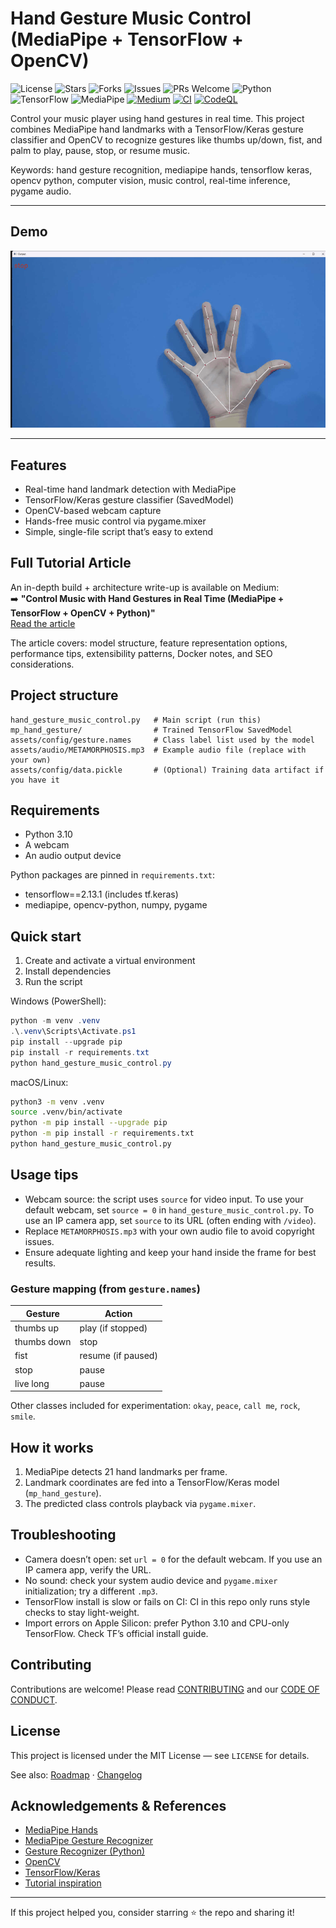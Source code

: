 # Hand Gesture Music Control (MediaPipe + TensorFlow + OpenCV)

![License](https://img.shields.io/github/license/jambhaleAnuj/Music-control-with-hand-gesture-recognition)
![Stars](https://img.shields.io/github/stars/jambhaleAnuj/Music-control-with-hand-gesture-recognition?style=social)
![Forks](https://img.shields.io/github/forks/jambhaleAnuj/Music-control-with-hand-gesture-recognition?style=social)
![Issues](https://img.shields.io/github/issues/jambhaleAnuj/Music-control-with-hand-gesture-recognition)
![PRs Welcome](https://img.shields.io/badge/PRs-welcome-brightgreen.svg)
![Python](https://img.shields.io/badge/Python-3.10-blue)
![TensorFlow](https://img.shields.io/badge/TensorFlow-2.13-orange)
![MediaPipe](https://img.shields.io/badge/MediaPipe-0.10%2B-blueviolet)
[![Medium](https://img.shields.io/badge/Medium-Article-black?logo=medium)](https://medium.com/@jambhaleanuj/control-music-with-hand-gestures-in-real-time-mediapipe-tensorflow-opencv-python-85c3e5a44e47)
[![CI](https://github.com/jambhaleAnuj/Music-control-with-hand-gesture-recognition/actions/workflows/ci.yml/badge.svg)](https://github.com/jambhaleAnuj/Music-control-with-hand-gesture-recognition/actions/workflows/ci.yml)
[![CodeQL](https://github.com/jambhaleAnuj/Music-control-with-hand-gesture-recognition/actions/workflows/codeql.yml/badge.svg)](https://github.com/jambhaleAnuj/Music-control-with-hand-gesture-recognition/actions/workflows/codeql.yml)

Control your music player using hand gestures in real time. This project combines MediaPipe hand landmarks with a TensorFlow/Keras gesture classifier and OpenCV to recognize gestures like thumbs up/down, fist, and palm to play, pause, stop, or resume music.

Keywords: hand gesture recognition, mediapipe hands, tensorflow keras, opencv python, computer vision, music control, real-time inference, pygame audio.

---

## Demo

![Demo](docs/demo.gif)

---

## Features

-   Real-time hand landmark detection with MediaPipe
-   TensorFlow/Keras gesture classifier (SavedModel)
-   OpenCV-based webcam capture
-   Hands-free music control via pygame.mixer
-   Simple, single-file script that’s easy to extend

## Full Tutorial Article

An in-depth build + architecture write-up is available on Medium:  
➡️ **"Control Music with Hand Gestures in Real Time (MediaPipe + TensorFlow + OpenCV + Python)"**  
[Read the article](https://medium.com/@jambhaleanuj/control-music-with-hand-gestures-in-real-time-mediapipe-tensorflow-opencv-python-85c3e5a44e47)

The article covers: model structure, feature representation options, performance tips, extensibility patterns, Docker notes, and SEO considerations.

## Project structure

```text
hand_gesture_music_control.py   # Main script (run this)
mp_hand_gesture/                # Trained TensorFlow SavedModel
assets/config/gesture.names     # Class label list used by the model
assets/audio/METAMORPHOSIS.mp3  # Example audio file (replace with your own)
assets/config/data.pickle       # (Optional) Training data artifact if you have it

```

## Requirements

-   Python 3.10
-   A webcam
-   An audio output device

Python packages are pinned in `requirements.txt`:

-   tensorflow==2.13.1 (includes tf.keras)
-   mediapipe, opencv-python, numpy, pygame

## Quick start

1. Create and activate a virtual environment
2. Install dependencies
3. Run the script

Windows (PowerShell):

```powershell
python -m venv .venv
.\.venv\Scripts\Activate.ps1
pip install --upgrade pip
pip install -r requirements.txt
python hand_gesture_music_control.py
```

macOS/Linux:

```bash
python3 -m venv .venv
source .venv/bin/activate
python -m pip install --upgrade pip
python -m pip install -r requirements.txt
python hand_gesture_music_control.py
```

## Usage tips

-   Webcam source: the script uses `source` for video input. To use your default webcam, set `source = 0` in `hand_gesture_music_control.py`. To use an IP camera app, set `source` to its URL (often ending with `/video`).
-   Replace `METAMORPHOSIS.mp3` with your own audio file to avoid copyright issues.
-   Ensure adequate lighting and keep your hand inside the frame for best results.

### Gesture mapping (from `gesture.names`)

| Gesture     | Action             |
| ----------- | ------------------ |
| thumbs up   | play (if stopped)  |
| thumbs down | stop               |
| fist        | resume (if paused) |
| stop        | pause              |
| live long   | pause              |

Other classes included for experimentation: `okay`, `peace`, `call me`, `rock`, `smile`.

## How it works

1. MediaPipe detects 21 hand landmarks per frame.
2. Landmark coordinates are fed into a TensorFlow/Keras model (`mp_hand_gesture`).
3. The predicted class controls playback via `pygame.mixer`.

## Troubleshooting

-   Camera doesn’t open: set `url = 0` for the default webcam. If you use an IP camera app, verify the URL.
-   No sound: check your system audio device and `pygame.mixer` initialization; try a different `.mp3`.
-   TensorFlow install is slow or fails on CI: CI in this repo only runs style checks to stay light-weight.
-   Import errors on Apple Silicon: prefer Python 3.10 and CPU-only TensorFlow. Check TF’s official install guide.

## Contributing

Contributions are welcome! Please read [CONTRIBUTING](.github/CONTRIBUTING.md) and our [CODE OF CONDUCT](.github/CODE_OF_CONDUCT.md).

## License

This project is licensed under the MIT License — see `LICENSE` for details.

See also: [Roadmap](docs/meta/ROADMAP.md) · [Changelog](docs/meta/CHANGELOG.md)

## Acknowledgements & References

-   [MediaPipe Hands](https://developers.google.com/mediapipe/solutions/vision/hands)
-   [MediaPipe Gesture Recognizer](https://developers.google.com/mediapipe/solutions/vision/gesture_recognizer)
-   [Gesture Recognizer (Python)](https://developers.google.com/mediapipe/solutions/vision/gesture_recognizer/python)
-   [OpenCV](https://opencv.org/)
-   [TensorFlow/Keras](https://www.tensorflow.org/)
-   [Tutorial inspiration](https://www.geeksforgeeks.org/face-and-hand-landmarks-detection-using-python-mediapipe-opencv/)

---

If this project helped you, consider starring ⭐ the repo and sharing it!
